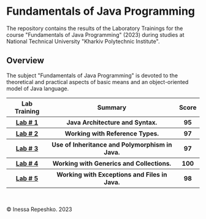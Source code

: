 # Fundamentals of Java Programming
The repository contains the results of the Laboratory Trainings for the course "Fundamentals of Java Programming" (2023) during studies at National Technical University  "Kharkiv Polytechnic Institute".

## Overview
The subject "Fundamentals of Java Programming" is devoted to the theoretical and practical aspects of basic means and an object-oriented model of Java language.

<div>
    <table width="100%" border="0" cellpadding="1" align="center">  
        <tr>
            <th>Lab Training</th>
            <th>Summary</th>
            <th>Score</th>
        </tr>
        <tr>
            <th><a href="https://github.com/InessaRepeshko/java-programming/tree/main/lab1" target="_blank">Lab # 1</a></th>
            <th>Java Architecture and Syntax.</th>
            <th>95</th>
        </tr>
        <tr>
            <th><a href="https://github.com/InessaRepeshko/java-programming/tree/main/lab2" target="_blank">Lab # 2</a></th>
            <th>Working with Reference Types.</th>
            <th>97</th>
        </tr>
        <tr>
            <th><a href="https://github.com/InessaRepeshko/java-programming/tree/main/lab3" target="_blank">Lab # 3</a></th>
            <th>Use of Inheritance and Polymorphism in Java.</th>
            <th>97</th>
        </tr>
        <tr>
            <th><a href="https://github.com/InessaRepeshko/java-programming/tree/main/lab4" target="_blank">Lab # 4</a></th>
            <th>Working with Generics and Collections.</th>
            <th>100</th>
        </tr>
        <tr>
            <th><a href="https://github.com/InessaRepeshko/java-programming/tree/main/lab5" target="_blank">Lab # 5</a></th>
            <th>Working with Exceptions and Files in Java.</th>
            <th>98</th>
        </tr>
    </table>
</div><br />

© Inessa Repeshko. 2023
